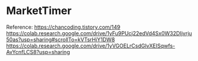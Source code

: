 # MarketTimer

Reference: 
https://chancoding.tistory.com/149
https://colab.research.google.com/drive/1yFu9PUcj22edVd4Sx0W32DIjvrju50as?usp=sharing#scrollTo=kVTsrHiY1DW8
https://colab.research.google.com/drive/1yVGOELrCsdGlvXEISqwfs-AvYcnfLCS8?usp=sharing
